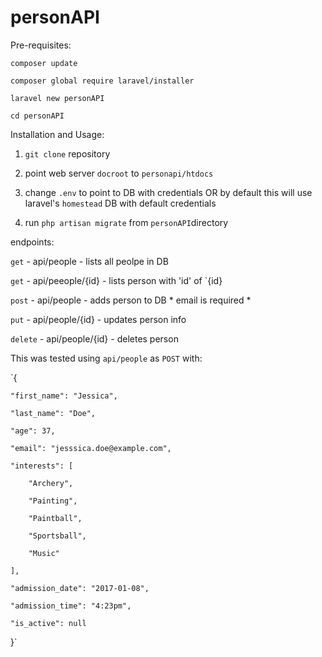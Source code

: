 # personAPI
Pre-requisites:

`composer update`

`composer global require laravel/installer`

`laravel new personAPI`

`cd personAPI` 

Installation and Usage:


1) `git clone` repository

2) point web server `docroot` to `personapi/htdocs`

3) change `.env` to point to DB with credentials OR by default this will use laravel's `homestead` DB with default credentials

4) run `php artisan migrate` from `personAPI`directory

endpoints:

`get` - api/people - lists all peolpe in DB

`get` - api/peeople/{id} - lists person with 'id' of `{id}

`post` - api/people - adds person to DB * email is required *

`put` - api/people/{id} - updates person info 

`delete` - api/people/{id} - deletes person


This was tested using `api/people` as `POST` with:

`{

    "first_name": "Jessica",

    "last_name": "Doe",

    "age": 37,

    "email": "jesssica.doe@example.com",

    "interests": [

        "Archery",

        "Painting",

        "Paintball",

        "Sportsball",

        "Music"

    ],

    "admission_date": "2017-01-08",

    "admission_time": "4:23pm",

    "is_active": null

}`

